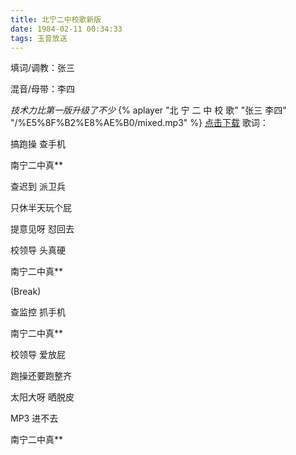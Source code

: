 ```yaml
---
title: 北宁二中校歌新版
date: 1984-02-11 00:34:33
tags: 玉音放送
---
```


填词/调教：张三

混音/母带：李四

*技术力比第一版升级了不少*
{% aplayer "北 宁 二 中 校 歌" "张三 李四" "/%E5%8F%B2%E8%AE%B0/mixed.mp3" %}
<a href="/%E5%8F%B2%E8%AE%B0/mixed.mp3" download="北宁二中校歌.mp3">点击下载</a>
歌词：
<!--more-->
搞跑操 查手机

南宁二中真**

查迟到 派卫兵

只休半天玩个屁

提意见呀 怼回去

校领导 头真硬

南宁二中真**

(Break)

查监控 抓手机

南宁二中真**

校领导 爱放屁

跑操还要跑整齐

太阳大呀 晒脱皮

MP3 进不去

南宁二中真**
